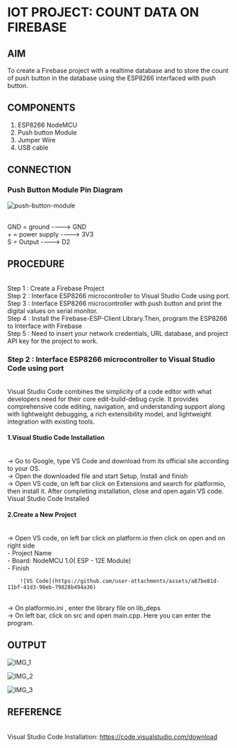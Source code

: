 # IOT PROJECT: COUNT DATA ON FIREBASE


## AIM

To create a Firebase project with a realtime database and to store the count of push button in the database using the ESP8266 interfaced with push button.

## COMPONENTS

1.	ESP8266 NodeMCU
2.	Push button Module
3.	Jumper Wire
4.	USB cable 


## CONNECTION

### Push Button Module Pin Diagram


 ![push-button-module](https://github.com/user-attachments/assets/b1630b48-fe38-425f-a42f-8ee64c74ed5c)

<br> GND = ground   ---->  GND
<br> +   = power supply  ---->  3V3
<br> S   = Output     ---->  D2


## PROCEDURE

<br> Step 1 :  Create a Firebase Project
<br> Step 2 :  Interface ESP8266 microcontroller to Visual Studio Code using port.
<br> Step 3 : Interface ESP8266 microcontroller with push button and print the digital values on serial monitor.
<br> Step 4 : Install the Firebase-ESP-Client Library.Then, program the ESP8266 to Interface with Firebase
<br> Step 5 : Need to insert your network credentials, URL database, and project API key for the project to work.

### Step 2 :  Interface ESP8266 microcontroller to Visual Studio Code using port

<br> Visual Studio Code combines the simplicity of a code editor with what developers need for their core edit-build-debug cycle. It provides comprehensive code editing, navigation, and understanding support along with lightweight debugging, a rich extensibility model, and lightweight integration with existing tools.

#### 1.Visual Studio Code Installation

<br> -> Go to Google, type VS Code and download from its official site according to your OS.
<br> -> Open the downloaded file and start Setup, Install and finish
<br> -> Open VS code, on left bar click on Extensions and search for platformio, then install it. After completing installation, close and open again VS code.
<br> Visual Studio Code Installed

#### 2.Create a New Project

<br> -> Open VS code, on left bar click on platform.io then click on open and on right side
        <br>  - Project Name
        <br>  - Board: NodeMCU 1.0( ESP - 12E  Module)
        <br>  - Finish

        ![VS Code](https://github.com/user-attachments/assets/a87be81d-11bf-41d3-98eb-79828b494a36) 
<br> -> On platformio.ini , enter the library file on lib_deps
<br> -> On left bar, click on src and open main.cpp. Here you can enter the program.




## OUTPUT


![IMG_1](https://github.com/user-attachments/assets/e2823589-d0b4-405f-93f7-15e7188c04ac)

![IMG_2](https://github.com/user-attachments/assets/dcf55626-6a13-4f6b-b21a-ab19e5d12097)

![IMG_3](https://github.com/user-attachments/assets/636a6bdb-66e5-41b5-858c-a55dd293fcca)

## REFERENCE

<br> Visual Studio Code Installation: https://code.visualstudio.com/download
